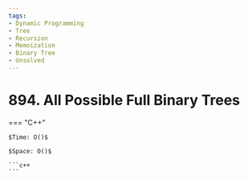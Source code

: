 ```yaml
---
tags:
- Dynamic Programming
- Tree
- Recursion
- Memoization
- Binary Tree
- Unsolved
---
```



# 894. All Possible Full Binary Trees

=== "C++"

    $Time: O()$

    $Space: O()$

    ```c++
    ```